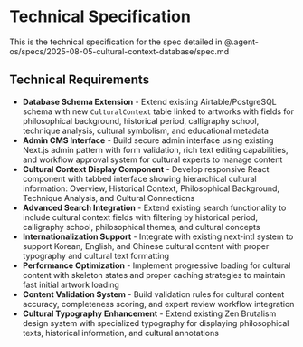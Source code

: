# Technical Specification

This is the technical specification for the spec detailed in @.agent-os/specs/2025-08-05-cultural-context-database/spec.md

## Technical Requirements

- **Database Schema Extension** - Extend existing Airtable/PostgreSQL schema with new `CulturalContext` table linked to artworks with fields for philosophical background, historical period, calligraphy school, technique analysis, cultural symbolism, and educational metadata
- **Admin CMS Interface** - Build secure admin interface using existing Next.js admin pattern with form validation, rich text editing capabilities, and workflow approval system for cultural experts to manage content
- **Cultural Context Display Component** - Develop responsive React component with tabbed interface showing hierarchical cultural information: Overview, Historical Context, Philosophical Background, Technique Analysis, and Cultural Connections
- **Advanced Search Integration** - Extend existing search functionality to include cultural context fields with filtering by historical period, calligraphy school, philosophical themes, and cultural concepts
- **Internationalization Support** - Integrate with existing next-intl system to support Korean, English, and Chinese cultural content with proper typography and cultural text formatting
- **Performance Optimization** - Implement progressive loading for cultural content with skeleton states and proper caching strategies to maintain fast initial artwork loading
- **Content Validation System** - Build validation rules for cultural content accuracy, completeness scoring, and expert review workflow integration
- **Cultural Typography Enhancement** - Extend existing Zen Brutalism design system with specialized typography for displaying philosophical texts, historical information, and cultural annotations